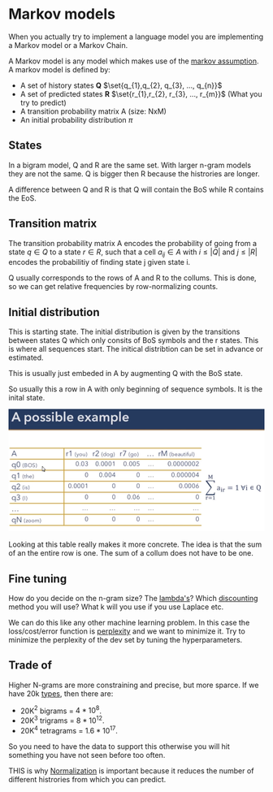 # Markov models 
When you actually try to implement a language model you are implementing a Markov model or a Markov Chain.

A Markov model is any model which makes use of the [markov assumption](markov%20assumption.md). A markov model is defined by:

- A set of history states **Q** $\set{q_{1},q_{2}, q_{3}, ..., q_{n}}$ 
- A set of predicted states **R** $\set{r_{1},r_{2}, r_{3}, ..., r_{m}}$ (What you try to predict)
- A transition probability matrix A (size: NxM)
- An initial probability distribution $\pi$

## States
In a bigram model, Q and R are the same set. With larger n-gram models they are not the same. Q is bigger then R because the histrories are longer. 

A difference between Q and R is that Q will contain the BoS while R contains the EoS.

## Transition matrix 
The transition probability matrix A encodes the probability of going from a state $q \in Q$ to a state $r \in R$, such that a cell $a_{ij} \in A$ with $i \leq |Q|$ and $j \leq |R|$ encodes the probabilitiy of finding state j given state i.

Q usually corresponds to the rows of A and R to the collums. This is done, so we can get relative frequencies by row-normalizing counts. 

## Initial distribution 
This is starting state. The initial distribution is given by the transitions between states Q which only consits of BoS symbols and the r states. This is where all sequences start. The initical distribtion can be set in advance or estimated. 

This is usually just embeded in A by augmenting Q with the BoS state.

So usually this a row in A with only beginning of sequence symbols. It is the inital state.

![Pasted image 20220223185953](../images/Pasted%20image%2020220223185953.webp)

Looking at this table really makes it more concrete. The idea is that the sum of an the entire row is one. The sum of a collum does not have to be one. 

## Fine tuning
How do you decide on the n-gram size? The [lambda's](Smoothing.md)? Which [discounting](Smoothing.md) method you will use? What k will you use if you use Laplace etc.

We can do this like any other machine learning problem. In this case the loss/cost/error function is [perplexity](perplexity.md) and we want to minimize it. Try to minimize the perplexity of the dev set by tuning the hyperparameters.  


## Trade of
Higher N-grams are more constraining and precise, but more sparce. If we have 20k [types](../Data/Type.md), then there are:
- 20K$^2$ bigrams = $4*10^8$. 
- 20K$^{3}$ trigrams = $8 * 10^{12}$. 
- 20K$^{4}$ tetragrams = $1.6 * 10^{17}$. 

So you need to have the data to support this otherwise you will hit something you have not seen before too often. 

THIS is why [Normalization](../Data/Normalization.md) is important because it reduces the number of different histrories from which you can predict. 